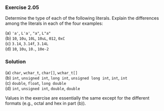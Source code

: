 ### Exercise 2.05

Determine the type of each of the following literals. Explain the differences
among the literals in each of the four examples:

(a) `'a'`, `L'a'`, `"a"`, `L"a"`  
(b) `10`, `10u`, `10L`, `10uL`, `012`, `0xC`  
(c) `3.14`, `3.14f`, `3.14L`  
(d) `10`, `10u`, `10.`, `10e-2`

### Solution

(a) `char`, `wchar_t`, `char[]`, `wchar_t[]`  
(b) `int`, `unsigned int`, `long int`, `unsigned long int`, `int`, `int`  
(c) `double`, `float`, `long double`  
(d) `int`, `unsigned int`, `double`, `double`

Values in the exercise are essentially the same except for the different formats
(e.g., octal and hex in part (b)).
